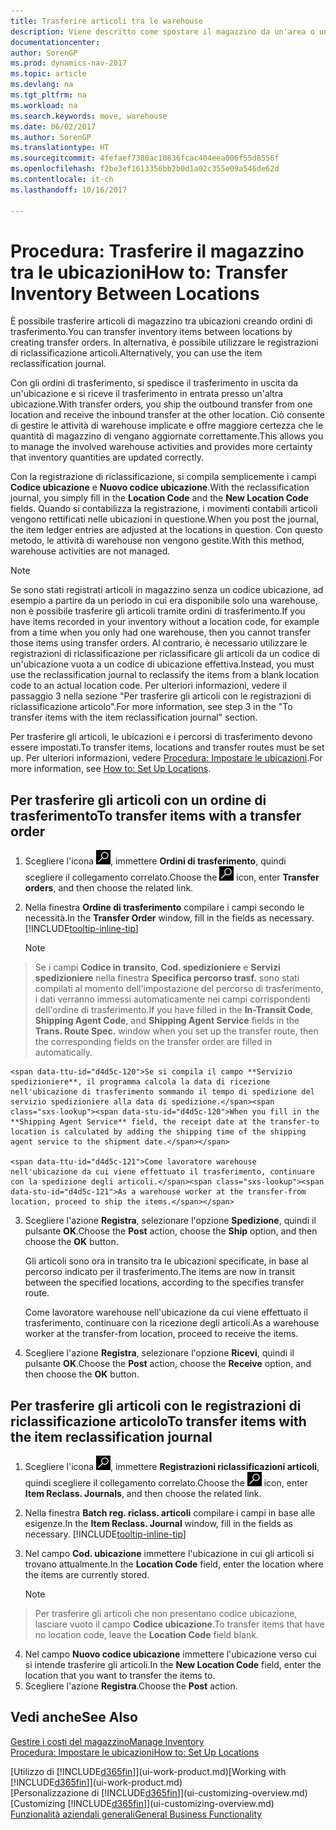 ```yaml
---
title: Trasferire articoli tra le warehouse
description: Viene descritto come spostare il magazzino da un'area o una warehouse a un'altra con le registrazioni di riclassificazione o gli ordini di trasferimento.
documentationcenter: 
author: SorenGP
ms.prod: dynamics-nav-2017
ms.topic: article
ms.devlang: na
ms.tgt_pltfrm: na
ms.workload: na
ms.search.keywords: move, warehouse
ms.date: 06/02/2017
ms.author: SorenGP
ms.translationtype: HT
ms.sourcegitcommit: 4fefaef7380ac10836fcac404eea006f55d8556f
ms.openlocfilehash: f2be3ef1613356bb2b0d1a02c355e09a546de62d
ms.contentlocale: it-ch
ms.lasthandoff: 10/16/2017

---
```

# <a name="how-to-transfer-inventory-between-locations"></a><span data-ttu-id="d4d5c-103">Procedura: Trasferire il magazzino tra le ubicazioni</span><span class="sxs-lookup"><span data-stu-id="d4d5c-103">How to: Transfer Inventory Between Locations</span></span>
<span data-ttu-id="d4d5c-104">È possibile trasferire articoli di magazzino tra ubicazioni creando ordini di trasferimento.</span><span class="sxs-lookup"><span data-stu-id="d4d5c-104">You can transfer inventory items between locations by creating transfer orders.</span></span> <span data-ttu-id="d4d5c-105">In alternativa, è possibile utilizzare le registrazioni di riclassificazione articoli.</span><span class="sxs-lookup"><span data-stu-id="d4d5c-105">Alternatively, you can use the item reclassification journal.</span></span>

<span data-ttu-id="d4d5c-106">Con gli ordini di trasferimento, si spedisce il trasferimento in uscita da un'ubicazione e si riceve il trasferimento in entrata presso un'altra ubicazione.</span><span class="sxs-lookup"><span data-stu-id="d4d5c-106">With transfer orders, you ship the outbound transfer from one location and receive the inbound transfer at the other location.</span></span> <span data-ttu-id="d4d5c-107">Ciò consente di gestire le attività di warehouse implicate e offre maggiore certezza che le quantità di magazzino di vengano aggiornate correttamente.</span><span class="sxs-lookup"><span data-stu-id="d4d5c-107">This allows you to manage the involved warehouse activities and provides more certainty that inventory quantities are updated correctly.</span></span>

<span data-ttu-id="d4d5c-108">Con la registrazione di riclassificazione, si compila semplicemente i campi **Codice ubicazione** e **Nuovo codice ubicazione**.</span><span class="sxs-lookup"><span data-stu-id="d4d5c-108">With the reclassification journal, you simply fill in the **Location Code** and the **New Location Code** fields.</span></span> <span data-ttu-id="d4d5c-109">Quando si contabilizza la registrazione, i movimenti contabili articoli vengono rettificati nelle ubicazioni in questione.</span><span class="sxs-lookup"><span data-stu-id="d4d5c-109">When you post the journal, the item ledger entries are adjusted at the locations in question.</span></span> <span data-ttu-id="d4d5c-110">Con questo metodo, le attività di warehouse non vengono gestite.</span><span class="sxs-lookup"><span data-stu-id="d4d5c-110">With this method, warehouse activities are not managed.</span></span>

> [!NOTE]  
>   <span data-ttu-id="d4d5c-111">Se sono stati registrati articoli in magazzino senza un codice ubicazione, ad esempio a partire da un periodo in cui era disponibile solo una warehouse, non è possibile trasferire gli articoli tramite ordini di trasferimento.</span><span class="sxs-lookup"><span data-stu-id="d4d5c-111">If you have items recorded in your inventory without a location code, for example from a time when you only had one warehouse, then you cannot transfer those items using transfer orders.</span></span> <span data-ttu-id="d4d5c-112">Al contrario, è necessario utilizzare le registrazioni di riclassificazione per riclassificare gli articoli da un codice di un'ubicazione vuota a un codice di ubicazione effettiva.</span><span class="sxs-lookup"><span data-stu-id="d4d5c-112">Instead, you must use the reclassification journal to reclassify the items from a blank location code to an actual location code.</span></span>  <span data-ttu-id="d4d5c-113">Per ulteriori informazioni, vedere il passaggio 3 nella sezione "Per trasferire gli articoli con le registrazioni di riclassificazione articolo".</span><span class="sxs-lookup"><span data-stu-id="d4d5c-113">For more information, see step 3 in the "To transfer items with the item reclassification journal" section.</span></span>

<span data-ttu-id="d4d5c-114">Per trasferire gli articoli, le ubicazioni e i percorsi di trasferimento devono essere impostati.</span><span class="sxs-lookup"><span data-stu-id="d4d5c-114">To transfer items, locations and transfer routes must be set up.</span></span> <span data-ttu-id="d4d5c-115">Per ulteriori informazioni, vedere [Procedura: Impostare le ubicazioni](inventory-how-setup-locations.md).</span><span class="sxs-lookup"><span data-stu-id="d4d5c-115">For more information, see [How to: Set Up Locations](inventory-how-setup-locations.md).</span></span>

## <a name="to-transfer-items-with-a-transfer-order"></a><span data-ttu-id="d4d5c-116">Per trasferire gli articoli con un ordine di trasferimento</span><span class="sxs-lookup"><span data-stu-id="d4d5c-116">To transfer items with a transfer order</span></span>
1. <span data-ttu-id="d4d5c-117">Scegliere l'icona ![Cerca pagina o report](media/ui-search/search_small.png "icona Cerca pagina o report"), immettere **Ordini di trasferimento**, quindi scegliere il collegamento correlato.</span><span class="sxs-lookup"><span data-stu-id="d4d5c-117">Choose the ![Search for Page or Report](media/ui-search/search_small.png "Search for Page or Report icon") icon, enter **Transfer orders**, and then choose the related link.</span></span>
2. <span data-ttu-id="d4d5c-118">Nella finestra **Ordine di trasferimento** compilare i campi secondo le necessità.</span><span class="sxs-lookup"><span data-stu-id="d4d5c-118">In the **Transfer Order** window, fill in the fields as necessary.</span></span> [!INCLUDE[tooltip-inline-tip](includes/tooltip-inline-tip_md.md)]

    > [!NOTE]  
>   <span data-ttu-id="d4d5c-119">Se i campi **Codice in transito**, **Cod. spedizioniere** e **Servizi spedizioniere** nella finestra **Specifica percorso trasf.** sono stati compilati al momento dell'impostazione del percorso di trasferimento, i dati verranno immessi automaticamente nei campi corrispondenti dell'ordine di trasferimento.</span><span class="sxs-lookup"><span data-stu-id="d4d5c-119">If you have filled in the **In-Transit Code**, **Shipping Agent Code**, and **Shipping Agent Service** fields in the **Trans. Route Spec.** window when you set up the transfer route, then the corresponding fields on the transfer order are filled in automatically.</span></span>

    <span data-ttu-id="d4d5c-120">Se si compila il campo **Servizio spedizioniere**, il programma calcola la data di ricezione nell'ubicazione di trasferimento sommando il tempo di spedizione del servizio spedizioniere alla data di spedizione.</span><span class="sxs-lookup"><span data-stu-id="d4d5c-120">When you fill in the **Shipping Agent Service** field, the receipt date at the transfer-to location is calculated by adding the shipping time of the shipping agent service to the shipment date.</span></span>

    <span data-ttu-id="d4d5c-121">Come lavoratore warehouse nell'ubicazione da cui viene effettuato il trasferimento, continuare con la spedizione degli articoli.</span><span class="sxs-lookup"><span data-stu-id="d4d5c-121">As a warehouse worker at the transfer-from location, proceed to ship the items.</span></span>
3. <span data-ttu-id="d4d5c-122">Scegliere l'azione **Registra**, selezionare l'opzione **Spedizione**, quindi il pulsante **OK**.</span><span class="sxs-lookup"><span data-stu-id="d4d5c-122">Choose the **Post** action, choose the **Ship** option, and then choose the **OK** button.</span></span>

    <span data-ttu-id="d4d5c-123">Gli articoli sono ora in transito tra le ubicazioni specificate, in base al percorso indicato per il trasferimento.</span><span class="sxs-lookup"><span data-stu-id="d4d5c-123">The items are now in transit between the specified locations, according to the specifies transfer route.</span></span>

    <span data-ttu-id="d4d5c-124">Come lavoratore warehouse nell'ubicazione da cui viene effettuato il trasferimento, continuare con la ricezione degli articoli.</span><span class="sxs-lookup"><span data-stu-id="d4d5c-124">As a warehouse worker at the transfer-from location, proceed to receive the items.</span></span>
4. <span data-ttu-id="d4d5c-125">Scegliere l'azione **Registra**, selezionare l'opzione **Ricevi**, quindi il pulsante **OK**.</span><span class="sxs-lookup"><span data-stu-id="d4d5c-125">Choose the **Post** action, choose the **Receive** option, and then choose the **OK** button.</span></span>

## <a name="to-transfer-items-with-the-item-reclassification-journal"></a><span data-ttu-id="d4d5c-126">Per trasferire gli articoli con le registrazioni di riclassificazione articolo</span><span class="sxs-lookup"><span data-stu-id="d4d5c-126">To transfer items with the item reclassification journal</span></span>
1. <span data-ttu-id="d4d5c-127">Scegliere l'icona ![Cerca pagina o report](media/ui-search/search_small.png "icona Cerca pagina o report"), immettere **Registrazioni riclassificazioni articoli**, quindi scegliere il collegamento correlato.</span><span class="sxs-lookup"><span data-stu-id="d4d5c-127">Choose the ![Search for Page or Report](media/ui-search/search_small.png "Search for Page or Report icon") icon, enter **Item Reclass. Journals**, and then choose the related link.</span></span>
2. <span data-ttu-id="d4d5c-128">Nella finestra **Batch reg. riclass. articoli** compilare i campi in base alle esigenze.</span><span class="sxs-lookup"><span data-stu-id="d4d5c-128">In the **Item Reclass. Journal** window, fill in the fields as necessary.</span></span> [!INCLUDE[tooltip-inline-tip](includes/tooltip-inline-tip_md.md)]
3. <span data-ttu-id="d4d5c-129">Nel campo **Cod. ubicazione** immettere l'ubicazione in cui gli articoli si trovano attualmente.</span><span class="sxs-lookup"><span data-stu-id="d4d5c-129">In the **Location Code** field, enter the location where the items are currently stored.</span></span>

    > [!NOTE]  
>   <span data-ttu-id="d4d5c-130">Per trasferire gli articoli che non presentano codice ubicazione, lasciare vuoto il campo **Codice ubicazione**.</span><span class="sxs-lookup"><span data-stu-id="d4d5c-130">To transfer items that have no location code, leave the **Location Code** field blank.</span></span>
4. <span data-ttu-id="d4d5c-131">Nel campo **Nuovo codice ubicazione** immettere l'ubicazione verso cui si intende trasferire gli articoli.</span><span class="sxs-lookup"><span data-stu-id="d4d5c-131">In the **New Location Code** field, enter the location that you want to transfer the items to.</span></span>
5. <span data-ttu-id="d4d5c-132">Scegliere l'azione **Registra**.</span><span class="sxs-lookup"><span data-stu-id="d4d5c-132">Choose the **Post** action.</span></span>

## <a name="see-also"></a><span data-ttu-id="d4d5c-133">Vedi anche</span><span class="sxs-lookup"><span data-stu-id="d4d5c-133">See Also</span></span>
[<span data-ttu-id="d4d5c-134">Gestire i costi del magazzino</span><span class="sxs-lookup"><span data-stu-id="d4d5c-134">Manage Inventory</span></span>](inventory-manage-inventory.md)  
[<span data-ttu-id="d4d5c-135">Procedura: Impostare le ubicazioni</span><span class="sxs-lookup"><span data-stu-id="d4d5c-135">How to: Set Up Locations</span></span>](inventory-how-setup-locations.md)  

<span data-ttu-id="d4d5c-136">[Utilizzo di [!INCLUDE[d365fin](includes/d365fin_md.md)]](ui-work-product.md)</span><span class="sxs-lookup"><span data-stu-id="d4d5c-136">[Working with [!INCLUDE[d365fin](includes/d365fin_md.md)]](ui-work-product.md)</span></span>  
<span data-ttu-id="d4d5c-137">[Personalizzazione di [!INCLUDE[d365fin](includes/d365fin_md.md)]](ui-customizing-overview.md)</span><span class="sxs-lookup"><span data-stu-id="d4d5c-137">[Customizing [!INCLUDE[d365fin](includes/d365fin_md.md)]](ui-customizing-overview.md)</span></span>  
[<span data-ttu-id="d4d5c-138">Funzionalità aziendali generali</span><span class="sxs-lookup"><span data-stu-id="d4d5c-138">General Business Functionality</span></span>](ui-across-business-areas.md)

##

